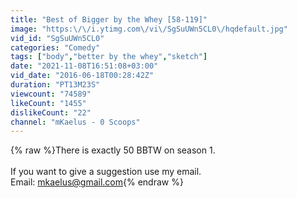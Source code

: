 ```yaml
---
title: "Best of Bigger by the Whey [58-119]"
image: "https:\/\/i.ytimg.com\/vi\/SgSuUWn5CL0\/hqdefault.jpg"
vid_id: "SgSuUWn5CL0"
categories: "Comedy"
tags: ["body","better by the whey","sketch"]
date: "2021-11-08T16:51:08+03:00"
vid_date: "2016-06-18T00:28:42Z"
duration: "PT13M23S"
viewcount: "74589"
likeCount: "1455"
dislikeCount: "22"
channel: "mKaelus - 0 Scoops"
---
```

{% raw %}There is exactly 50 BBTW on season 1.<br /><br />If you want to give a suggestion use my email.<br />Email: mkaelus@gmail.com{% endraw %}
